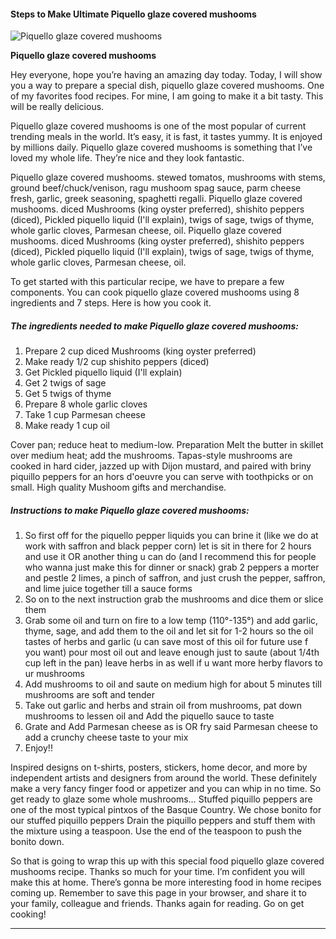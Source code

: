             

#### Steps to Make Ultimate Piquello glaze covered mushooms

![Piquello glaze covered mushooms](https://img-global.cpcdn.com/recipes/888902a2965e4892/751x532cq70/piquello-glaze-covered-mushooms-recipe-main-photo.jpg)

**Piquello glaze covered mushooms**

Hey everyone, hope you’re having an amazing day today. Today, I will show you a way to prepare a special dish, piquello glaze covered mushooms. One of my favorites food recipes. For mine, I am going to make it a bit tasty. This will be really delicious.

Piquello glaze covered mushooms is one of the most popular of current trending meals in the world. It’s easy, it is fast, it tastes yummy. It is enjoyed by millions daily. Piquello glaze covered mushooms is something that I’ve loved my whole life. They’re nice and they look fantastic.

Piquello glaze covered mushooms. stewed tomatos, mushrooms with stems, ground beef/chuck/venison, ragu mushoom spag sauce, parm cheese fresh, garlic, greek seasoning, spaghetti regalli. Piquello glaze covered mushooms. diced Mushrooms (king oyster preferred), shishito peppers (diced), Pickled piquello liquid (I'll explain), twigs of sage, twigs of thyme, whole garlic cloves, Parmesan cheese, oil. Piquello glaze covered mushooms. diced Mushrooms (king oyster preferred), shishito peppers (diced), Pickled piquello liquid (I'll explain), twigs of sage, twigs of thyme, whole garlic cloves, Parmesan cheese, oil.

To get started with this particular recipe, we have to prepare a few components. You can cook piquello glaze covered mushooms using 8 ingredients and 7 steps. Here is how you cook it.

##### The ingredients needed to make Piquello glaze covered mushooms:

1.  Prepare 2 cup diced Mushrooms (king oyster preferred)
2.  Make ready 1/2 cup shishito peppers (diced)
3.  Get Pickled piquello liquid (I'll explain)
4.  Get 2 twigs of sage
5.  Get 5 twigs of thyme
6.  Prepare 8 whole garlic cloves
7.  Take 1 cup Parmesan cheese
8.  Make ready 1 cup oil

Cover pan; reduce heat to medium-low. Preparation Melt the butter in skillet over medium heat; add the mushrooms. Tapas-style mushrooms are cooked in hard cider, jazzed up with Dijon mustard, and paired with briny piquillo peppers for an hors d'oeuvre you can serve with toothpicks or on small. High quality Mushoom gifts and merchandise.

##### Instructions to make Piquello glaze covered mushooms:

1.  So first off for the piquello pepper liquids you can brine it (like we do at work with saffron and black pepper corn) let is sit in there for 2 hours and use it OR another thing u can do (and I recommend this for people who wanna just make this for dinner or snack) grab 2 peppers a morter and pestle 2 limes, a pinch of saffron, and just crush the pepper, saffron, and lime juice together till a sauce forms
2.  So on to the next instruction grab the mushrooms and dice them or slice them
3.  Grab some oil and turn on fire to a low temp (110°-135°) and add garlic, thyme, sage, and add them to the oil and let sit for 1-2 hours so the oil tastes of herbs and garlic (u can save most of this oil for future use f you want) pour most oil out and leave enough just to saute (about 1/4th cup left in the pan) leave herbs in as well if u want more herby flavors to ur mushrooms
4.  Add mushrooms to oil and saute on medium high for about 5 minutes till mushrooms are soft and tender
5.  Take out garlic and herbs and strain oil from mushrooms, pat down mushrooms to lessen oil and Add the piquello sauce to taste
6.  Grate and Add Parmesan cheese as is OR fry said Parmesan cheese to add a crunchy cheese taste to your mix
7.  Enjoy!!

Inspired designs on t-shirts, posters, stickers, home decor, and more by independent artists and designers from around the world. These definitely make a very fancy finger food or appetizer and you can whip in no time. So get ready to glaze some whole mushrooms… Stuffed piquillo peppers are one of the most typical pintxos of the Basque Country. We chose bonito for our stuffed piquillo peppers Drain the piquillo peppers and stuff them with the mixture using a teaspoon. Use the end of the teaspoon to push the bonito down.

So that is going to wrap this up with this special food piquello glaze covered mushooms recipe. Thanks so much for your time. I’m confident you will make this at home. There’s gonna be more interesting food in home recipes coming up. Remember to save this page in your browser, and share it to your family, colleague and friends. Thanks again for reading. Go on get cooking!

* * *